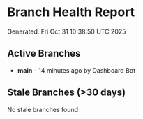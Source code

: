# Branch Health Report
Generated: Fri Oct 31 10:38:50 UTC 2025

## Active Branches
- **main** - 14 minutes ago by Dashboard Bot

## Stale Branches (>30 days)
No stale branches found
